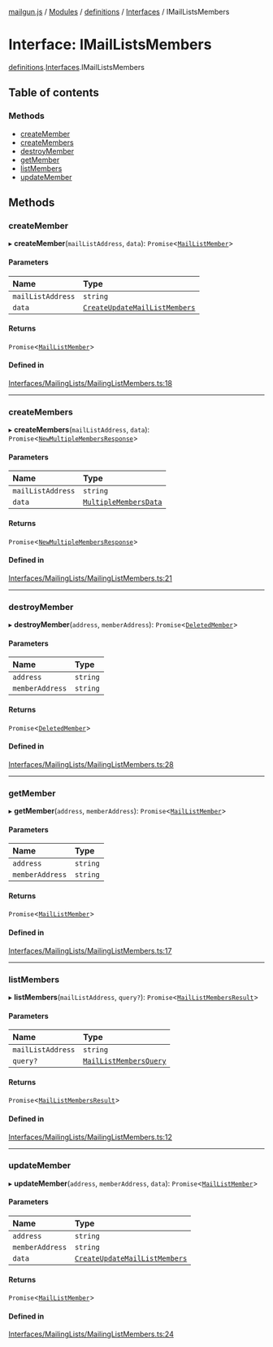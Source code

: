 [mailgun.js](../README.md) / [Modules](../modules.md) / [definitions](../modules/definitions.md) / [Interfaces](../modules/definitions.Interfaces.md) / IMailListsMembers

# Interface: IMailListsMembers

[definitions](../modules/definitions.md).[Interfaces](../modules/definitions.Interfaces.md).IMailListsMembers

## Table of contents

### Methods

- [createMember](definitions.Interfaces.IMailListsMembers.md#createmember)
- [createMembers](definitions.Interfaces.IMailListsMembers.md#createmembers)
- [destroyMember](definitions.Interfaces.IMailListsMembers.md#destroymember)
- [getMember](definitions.Interfaces.IMailListsMembers.md#getmember)
- [listMembers](definitions.Interfaces.IMailListsMembers.md#listmembers)
- [updateMember](definitions.Interfaces.IMailListsMembers.md#updatemember)

## Methods

### createMember

▸ **createMember**(`mailListAddress`, `data`): `Promise`\<[`MailListMember`](../modules/definitions.md#maillistmember)\>

#### Parameters

| Name | Type |
| :------ | :------ |
| `mailListAddress` | `string` |
| `data` | [`CreateUpdateMailListMembers`](../modules/definitions.md#createupdatemaillistmembers) |

#### Returns

`Promise`\<[`MailListMember`](../modules/definitions.md#maillistmember)\>

#### Defined in

[Interfaces/MailingLists/MailingListMembers.ts:18](https://github.com/mailgun/mailgun.js/blob/f0fcce3/lib/Interfaces/MailingLists/MailingListMembers.ts#L18)

___

### createMembers

▸ **createMembers**(`mailListAddress`, `data`): `Promise`\<[`NewMultipleMembersResponse`](../modules/definitions.md#newmultiplemembersresponse)\>

#### Parameters

| Name | Type |
| :------ | :------ |
| `mailListAddress` | `string` |
| `data` | [`MultipleMembersData`](../modules/definitions.md#multiplemembersdata) |

#### Returns

`Promise`\<[`NewMultipleMembersResponse`](../modules/definitions.md#newmultiplemembersresponse)\>

#### Defined in

[Interfaces/MailingLists/MailingListMembers.ts:21](https://github.com/mailgun/mailgun.js/blob/f0fcce3/lib/Interfaces/MailingLists/MailingListMembers.ts#L21)

___

### destroyMember

▸ **destroyMember**(`address`, `memberAddress`): `Promise`\<[`DeletedMember`](../modules/definitions.md#deletedmember)\>

#### Parameters

| Name | Type |
| :------ | :------ |
| `address` | `string` |
| `memberAddress` | `string` |

#### Returns

`Promise`\<[`DeletedMember`](../modules/definitions.md#deletedmember)\>

#### Defined in

[Interfaces/MailingLists/MailingListMembers.ts:28](https://github.com/mailgun/mailgun.js/blob/f0fcce3/lib/Interfaces/MailingLists/MailingListMembers.ts#L28)

___

### getMember

▸ **getMember**(`address`, `memberAddress`): `Promise`\<[`MailListMember`](../modules/definitions.md#maillistmember)\>

#### Parameters

| Name | Type |
| :------ | :------ |
| `address` | `string` |
| `memberAddress` | `string` |

#### Returns

`Promise`\<[`MailListMember`](../modules/definitions.md#maillistmember)\>

#### Defined in

[Interfaces/MailingLists/MailingListMembers.ts:17](https://github.com/mailgun/mailgun.js/blob/f0fcce3/lib/Interfaces/MailingLists/MailingListMembers.ts#L17)

___

### listMembers

▸ **listMembers**(`mailListAddress`, `query?`): `Promise`\<[`MailListMembersResult`](../modules/definitions.md#maillistmembersresult)\>

#### Parameters

| Name | Type |
| :------ | :------ |
| `mailListAddress` | `string` |
| `query?` | [`MailListMembersQuery`](../modules/definitions.md#maillistmembersquery) |

#### Returns

`Promise`\<[`MailListMembersResult`](../modules/definitions.md#maillistmembersresult)\>

#### Defined in

[Interfaces/MailingLists/MailingListMembers.ts:12](https://github.com/mailgun/mailgun.js/blob/f0fcce3/lib/Interfaces/MailingLists/MailingListMembers.ts#L12)

___

### updateMember

▸ **updateMember**(`address`, `memberAddress`, `data`): `Promise`\<[`MailListMember`](../modules/definitions.md#maillistmember)\>

#### Parameters

| Name | Type |
| :------ | :------ |
| `address` | `string` |
| `memberAddress` | `string` |
| `data` | [`CreateUpdateMailListMembers`](../modules/definitions.md#createupdatemaillistmembers) |

#### Returns

`Promise`\<[`MailListMember`](../modules/definitions.md#maillistmember)\>

#### Defined in

[Interfaces/MailingLists/MailingListMembers.ts:24](https://github.com/mailgun/mailgun.js/blob/f0fcce3/lib/Interfaces/MailingLists/MailingListMembers.ts#L24)
